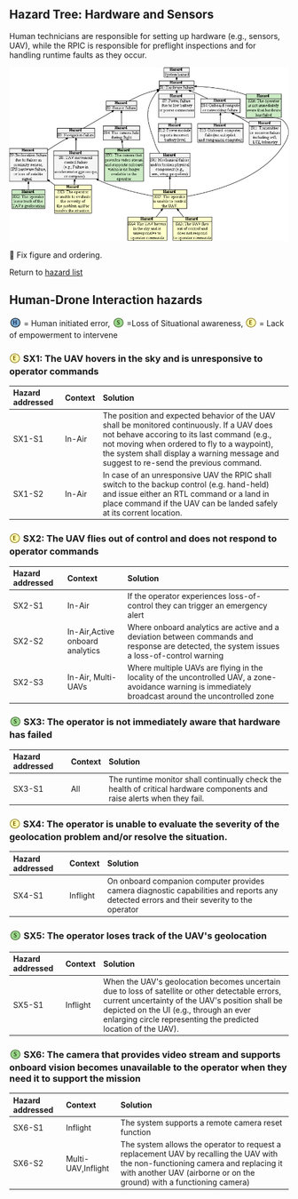 ## Hazard Tree: Hardware and Sensors

Human technicians are responsible for setting up hardware (e.g., sensors, UAV), while the RPIC is responsible 
for preflight inspections and for handling runtime faults as they occur. 

[![](figures/sensors.png)](#)

:construction: Fix figure and ordering.

Return to [hazard list](../README.md)<br>

## Human-Drone Interaction hazards 

 <sub>[![](icons/h-icon.PNG)](#)</sub> = Human initiated error,  <sub>[![](icons/s-icon.PNG)](#)</sub> =Loss of Situational awareness,  <sub>[![](icons/e-icon.PNG)](#)</sub> = Lack of empowerment to intervene

###  <sub>[![](icons/e-icon.PNG)](#)</sub> SX1: The UAV hovers in the sky and is unresponsive to operator commands
| Hazard addressed | Context | Solution |
|:--|:--|:--|
|SX1-S1|In-Air|The position and expected behavior of the UAV shall be monitored continuously. If a UAV does not behave accoring to its last command (e.g., not moving when ordered to fly to a waypoint), the system shall display a warning message and suggest to re-send the previous command.|
|SX1-S2|In-Air|In case of an unresponsive UAV the RPIC shall switch to the backup control (e.g. hand-held) and issue either an RTL command or a land in place command if the UAV can be landed safely at its corrent location. |

###  <sub>[![](icons/e-icon.PNG)](#)</sub> SX2: The UAV flies out of control and does not respond to operator commands
| Hazard addressed | Context | Solution |
|:--|:--|:--|
|SX2-S1|In-Air|If the operator experiences loss-of-control they can trigger an emergency alert|
|SX2-S2|In-Air,Active onboard analytics|Where onboard analytics are active and a deviation between commands and response are detected, the system issues a loss-of-control warning|
|SX2-S3|In-Air, Multi-UAVs|Where multiple UAVs are flying in the locality of the uncontrolled UAV, a zone-avoidance warning is immediately broadcast around the uncontrolled zone|

###   <sub>[![](icons/s-icon.PNG)](#)</sub> SX3: The operator is not immediately aware that hardware has failed
| Hazard addressed | Context | Solution |
|:--|:--|:--|
|SX3-S1|All|The runtime monitor shall continually check the health of critical hardware components and raise alerts when they fail.|

###  <sub>[![](icons/e-icon.PNG)](#)</sub> SX4: The operator is unable to evaluate the severity of the geolocation problem and/or resolve the situation.
| Hazard addressed | Context | Solution |
|:--|:--|:--|
|SX4-S1|Inflight|On onboard companion computer provides camera diagnostic capabilities and reports any detected errors and their severity to the operator|

###  <sub>[![](icons/s-icon.PNG)](#)</sub> SX5: The operator loses track of the UAV's geolocation
| Hazard addressed | Context | Solution |
|:--|:--|:--|
|SX5-S1|Inflight|When the UAV's geolocation becomes uncertain due to loss of satellite or other detectable errors, current uncertainty of the UAV's position shall be depicted on the UI (e.g., through an ever enlarging circle representing the predicted location of the UAV).|

###  <sub>[![](icons/s-icon.PNG)](#)</sub> SX6: The camera that provides video stream and supports onboard vision becomes unavailable to the operator when they need it to support the mission
| Hazard addressed | Context | Solution |
|:--|:--|:--|
|SX6-S1|Inflight|The system supports a remote camera reset function|
|SX6-S2|Multi-UAV,Inflight|The system allows the operator to request a replacement UAV by recalling the UAV with the non-functioning camera and replacing it with another UAV (airborne or on the ground) with a functioning camera)|


